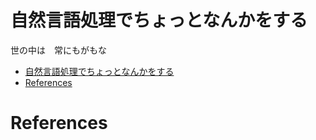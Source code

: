 # 自然言語処理でちょっとなんかをする
世の中は　常にもがもな

- [自然言語処理でちょっとなんかをする](#自然言語処理でちょっとなんかをする)
- [References](#references)


# References
